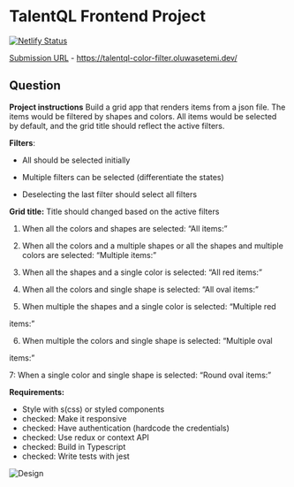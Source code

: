# TalentQL Frontend Project

[![Netlify Status](https://api.netlify.com/api/v1/badges/466ea786-8f8e-415b-bdd0-664ce8d9a2e0/deploy-status)](https://app.netlify.com/sites/stoic-jang-642758/deploys)

[Submission URL](https://talentql-color-filter.oluwasetemi.dev/) - <https://talentql-color-filter.oluwasetemi.dev/>

## Question

**Project instructions**
Build a grid app that renders items from a json file. The items would be filtered by shapes and colors. All items would be selected by default, and the grid title should reflect the active filters.

**Filters**:

- All should be selected initially

- Multiple filters can be selected (differentiate the states)

- Deselecting the last filter should select all filters

**Grid title:**
Title should changed based on the active filters

1. When all the colors and shapes are selected: “All items:”

2. When all the colors and a multiple shapes or all the shapes and multiple colors are selected: “Multiple items:”

3. When all the shapes and a single color is selected: “All red items:”

4. When all the colors and single shape is selected: “All oval items:”

5. When multiple the shapes and a single color is selected: “Multiple red

items:”

6. When multiple the colors and single shape is selected: “Multiple oval

items:”

7: When a single color and single shape is selected: “Round oval items:”

**Requirements:**

- Style with s(css) or styled components
- checked: Make it responsive
- checked: Have authentication (hardcode the credentials)
- checked: Use redux or context API
- checked: Build in Typescript
- checked: Write tests with jest

![Design](https://media.discordapp.net/attachments/727956924766748812/858130099102941194/p495YIt9_6EuiDG_MSYZqXStCD87v5cdHiidwzBSqVtPsiM4zNmpIvCsh1U1MPGyRFiAqp2VCxlKKJdWUZVNKo42ArV7KJ90zrt5.png)
